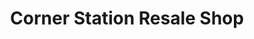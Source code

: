 ---
title: "Corner Station Resale Shop"
url: /desdemona/corner-station-resale-shop/
shop: charity
---